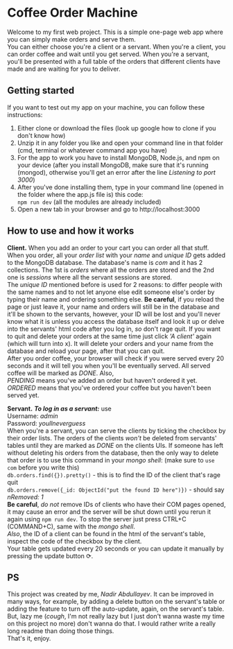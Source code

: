 # Coffee Order Machine #
Welcome to my first web project. This is a simple one-page web app where you can simply make orders and serve them.  
You can either choose you're a client or a servant. When you're a client, you can order coffee and wait until you get served. When you're a servant, you'll be presented with a full table of the orders that different clients have made and are waiting for you to deliver.

## Getting started ##
If you want to test out my app on your machine, you can follow these instructions:
1. Either clone or download the files (look up google how to clone if you don't know how)
2. Unzip it in any folder you like and open your command line in that folder (cmd, terminal or whatever command app you have)
3. For the app to work you have to install MongoDB, Node.js, and npm on your device (after you install MongoDB, make sure that it's running (mongod), otherwise you'll get an error after the line *Listening to port 3000*)
4. After you've done installing them, type in your command line (opened in the folder where the app.js file is) this code:  
`npm run dev` (all the modules are already included)
5. Open a new tab in your browser and go to http://localhost:3000

## How to use and how it works ##
**Client.** When you add an order to your cart you can order all that stuff. When you order, all your *order list* with your *name* and *unique ID* gets added to the MongoDB database. The database's name is *com* and it has 2 collections. The 1st is *orders* where all the orders are stored and the 2nd one is *sessions* where all the servant sessions are stored.  
The *unique ID* mentioned before is used for 2 reasons: to differ people with the same names and to not let anyone else edit someone else's order by typing their name and ordering something else. **Be careful**, if you reload the page or just leave it, your name and orders will still be in the database and it'll be shown to the servants, however, your ID will be lost and you'll never know what it is unless you access the database itself and look it up or delve into the servants' html code after you log in, *so* don't rage quit. If you want to quit and delete your orders at the same time just click *'A client'* again (which will turn into x). It will delete your orders and your name from the database and reload your page, after that you can quit.  
After you order coffee, your browser will check if you were served every 20 seconds and it will tell you when you'll be eventually served. All served coffee will be marked as *DONE*. Also,  
*PENDING* means you've added an order but haven't ordered it yet.  
*ORDERED* means that you've ordered your coffee but you haven't been served yet.    
  
**Servant.** ***To log in as a servant:*** use  
Username: *admin*  
Password: *youllneverguess*  
When you're a servant, you can serve the clients by ticking the checkbox by their order lists. The orders of the clients *won't* be deleted from servants' tables until they are marked as *DONE* on the clients UIs. If someone has left without deleting his orders from the database, then the only way to delete that order is to use this command in your *mongo shell*: (make sure to `use com` before you write this)  
`db.orders.find({}).pretty()` - this is to find the ID of the client that's rage quit  
`db.orders.remove({_id: ObjectId("put the found ID here")})` - should say *nRemoved: 1*  
**Be careful**, *do not* remove IDs of clients who have their COM pages opened, it may cause an error and the server will be shut down until you rerun it again using `npm run dev`. To stop the server just press CTRL+C (COMMAND+C), same with the *mongo shell*.  
*Also*, the ID of a client can be found in the html of the servant's table, inspect the code of the checkbox by the client.  
Your table gets updated every 20 seconds or you can update it manually by pressing the update button ⟳.

## PS ##
This project was created by me, *Nadir Abdullayev*. It can be improved in many ways, for example, by adding a delete button on the servant's table or adding the feature to turn off the auto-update, again, on the servant's table. But, lazy me (*cough*, I'm not really lazy but I just don't wanna waste my time on this project no more) don't wanna do that. I would rather write a really long readme than doing those things.  
That's it, enjoy.
